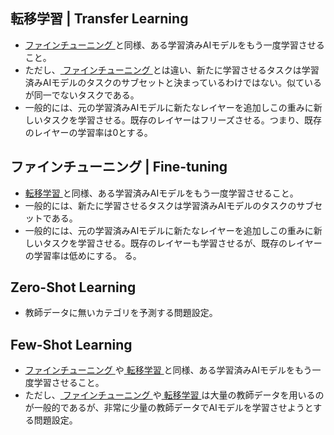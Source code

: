 <!-- 記事タイトル:用語解説集-機械学習-深層学習-学習関連 -->
<!-- 記事URL:https://github.com/takata150802/tech_glossary/blob/main/output/ml-dl-training.md# -->

<a id="ML_DL_TRAIN_TransferLearning"></a>
## 転移学習 | Transfer Learning <!-- entry_word_and_anchor:ML_DL_TRAIN_TransferLearning -->
- <a href="https://github.com/takata150802/tech_glossary/blob/main/output/ml-dl-training.md#ML_DL_TRAIN_FineTuning"> ファインチューニング </a>と同様、ある学習済みAIモデルをもう一度学習させること。
- ただし、<a href="https://github.com/takata150802/tech_glossary/blob/main/output/ml-dl-training.md#ML_DL_TRAIN_FineTuning"> ファインチューニング </a>とは違い、新たに学習させるタスクは学習済みAIモデルのタスクのサブセットと決まっているわけではない。似ているが同一でないタスクである。
- 一般的には、元の学習済みAIモデルに新たなレイヤーを追加しこの重みに新しいタスクを学習させる。既存のレイヤーはフリーズさせる。つまり、既存のレイヤーの学習率は0とする。

<a id="ML_DL_TRAIN_FineTuning"></a>
## ファインチューニング | Fine-tuning <!-- entry_word_and_anchor:ML_DL_TRAIN_FineTuning -->
- <a href="https://github.com/takata150802/tech_glossary/blob/main/output/ml-dl-training.md#ML_DL_TRAIN_TransferLearning"> 転移学習 </a>と同様、ある学習済みAIモデルをもう一度学習させること。
- 一般的には、新たに学習させるタスクは学習済みAIモデルのタスクのサブセットである。
- 一般的には、元の学習済みAIモデルに新たなレイヤーを追加しこの重みに新しいタスクを学習させる。既存のレイヤーも学習させるが、既存のレイヤーの学習率は低めにする。
る。

<a id="ML_DL_TRAIN_ZeroShotLearning"></a>
## Zero-Shot Learning <!-- entry_word_and_anchor:ML_DL_TRAIN_ZeroShotLearning -->
- 教師データに無いカテゴリを予測する問題設定。

<a id="ML_DL_TRAIN_FewShotLearning"></a>
## Few-Shot Learning <!-- entry_word_and_anchor:ML_DL_TRAIN_FewShotLearning -->
- <a href="https://github.com/takata150802/tech_glossary/blob/main/output/ml-dl-training.md#ML_DL_TRAIN_FineTuning"> ファインチューニング </a>や<a href="https://github.com/takata150802/tech_glossary/blob/main/output/ml-dl-training.md#ML_DL_TRAIN_TransferLearning"> 転移学習 </a>と同様、ある学習済みAIモデルをもう一度学習させること。
- ただし、<a href="https://github.com/takata150802/tech_glossary/blob/main/output/ml-dl-training.md#ML_DL_TRAIN_FineTuning"> ファインチューニング </a>や<a href="https://github.com/takata150802/tech_glossary/blob/main/output/ml-dl-training.md#ML_DL_TRAIN_TransferLearning"> 転移学習 </a>は大量の教師データを用いるのが一般的であるが、非常に少量の教師データでAIモデルを学習させようとする問題設定。
